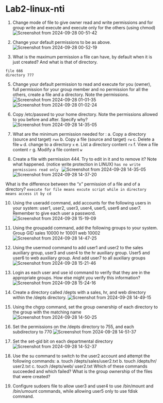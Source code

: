 # Lab2-linux-nti
1.	Change mode of file to give owner read and write permissions and for group write and execute and execute only for the others (using  chmod)
![Screenshot from 2024-09-28 00-51-42](https://github.com/user-attachments/assets/f24bdfc7-7c8a-42fa-adaf-b8069a707f8c)
2.	Change your default permissions to be as above.
![Screenshot from 2024-09-28 00-52-19](https://github.com/user-attachments/assets/61f977bd-1a3d-4bb4-8d9f-ffaf2675782c)

3.	What is the maximum permission a file can have, by default when it is just created? And what is that of directory.
```
file 666
directory 777
```
5.	Change your default permission to read and execute for you (owner), full permission for your group member and no permission for all the others, create a file and a directory. Note the permissions.
![Screenshot from 2024-09-28 01-01-35](https://github.com/user-attachments/assets/4a361770-a2ac-4bb1-be49-ef3daa5e25ae)
![Screenshot from 2024-09-28 01-02-24](https://github.com/user-attachments/assets/4acdfd07-0385-42d4-a36e-d41c93dd383e)
6.	 Copy /etc/passwd to your home directory. Note the permissions allowed to you before and after. Specify why?
![Screenshot from 2024-09-28 14-35-05](https://github.com/user-attachments/assets/0b634b1c-d58b-4b28-b804-66211ef8747a)

7.	What are the minimum permission needed for :
a.	Copy a directory  (source and target)
     ```rwx```
b.	Copy a file (source and target)
     ```rw```
c.	Delete  a file
      ```w```
d.	change  to a directory
      ```x```
e.	List a directory content
      ```rx```
f.	  View a file content
      ```r```
g.	Modify a file content
      ```w```
9.	 Create a file with permission 444. Try to edit in it and to remove it? Note what happened. (notice write protection in LINUX)
```has no write permissions read only ```
![Screenshot from 2024-09-28 14-35-05](https://github.com/user-attachments/assets/9b484edd-1c92-4d77-b0f3-68273e5f7241)
![Screenshot from 2024-09-28 14-37-20](https://github.com/user-attachments/assets/41ff265f-3e7e-42ce-9c66-39dc91ba8913)

What is the difference between the “x” permission of a file and of a directory?
```execute for file means excute script while in directory means access it by cd```

10.	Using the useradd command, add accounts for the following users in your system: user1, user2, user3, user4, user5, user6 and user7. Remember to give each user a password.
![Screenshot from 2024-09-28 15-19-09](https://github.com/user-attachments/assets/ac9ebed2-8c3d-4cab-b4e5-ed62d240bb03)
11.	Using the groupadd command, add the following groups to your system.
Group                      	GID
sales                         	10000
hr                             	10001
web                         	10002
![Screenshot from 2024-09-28 14-47-25](https://github.com/user-attachments/assets/7af9ebe7-7b08-4105-b536-dc97439ef962)

12.	Using the usermod command to add user1 and user2 to the sales auxiliary group, user3 and user4 to the hr auxiliary group. User5 and user6 to web auxiliary group. And add user7 to all auxiliary groups  
![Screenshot from 2024-09-28 15-21-46](https://github.com/user-attachments/assets/5d1c228a-5e9b-4e3a-90d2-3ec74b16d748)

13.	Login as each user and use id command to verify that they are in the appropriate groups. How else might you verify this information?
![Screenshot from 2024-09-28 15-24-16](https://github.com/user-attachments/assets/db3bff4a-97ba-4f3a-8600-e56910206d7a)

14.	Create a directory called /depts with a sales, hr, and web directory within the /depts directory.
![Screenshot from 2024-09-28 14-49-15](https://github.com/user-attachments/assets/8b20f5c3-1da0-452c-883d-a38126b26a1e)

15.	Using the chgrp command, set the group ownership of each directory to the group with the matching name
![Screenshot from 2024-09-28 14-50-25](https://github.com/user-attachments/assets/465646a3-5d96-4118-be2f-d92c7fcaa09a)

16.	Set the permissions on the /depts directory to 755, and each subdirectory to 770
![Screenshot from 2024-09-28 14-51-37](https://github.com/user-attachments/assets/1b36ba4f-be83-42af-b3fd-017247ef0b73)

17.	Set the set-gid bit on each departmental directory
![Screenshot from 2024-09-28 14-52-37](https://github.com/user-attachments/assets/e81271e4-e420-46de-9698-2daf8dbc32ad)

18.	Use the su command to switch to the user2 account and attempt the following commands:
a.	touch /depts/sales/user2.txt
b.	touch /depts/hr/ user2.txt
c.	touch /depts/web/ user2.txt
Which of these commands succeeded and which failed? What is the group ownership of the files that were created?

19.	Configure sudoers file to allow user3 and user4 to use /bin/mount and /bin/umount commands, while allowing user5 only to use fdisk command.

